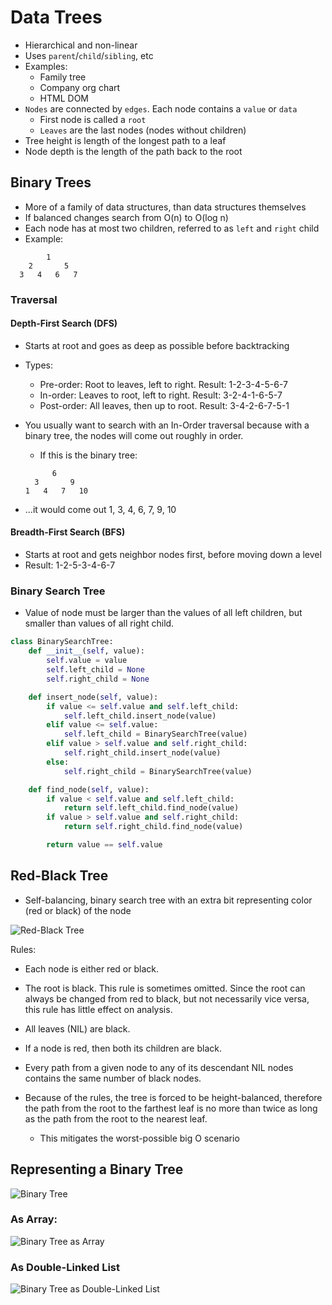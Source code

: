 # Data Trees

* Hierarchical and non-linear
* Uses `parent`/`child`/`sibling`, etc
* Examples:
  * Family tree
  * Company org chart
  * HTML DOM
* `Nodes` are connected by `edges`. Each node contains a `value` or `data`
  * First node is called a `root`
  * `Leaves` are the last nodes (nodes without children)
* Tree height is length of the longest path to a leaf
* Node depth is the length of the path back to the root

## Binary Trees

* More of a family of data structures, than data structures themselves
* If balanced changes search from O(n) to O(log n)
* Each node has at most two children, referred to as `left` and `right` child
* Example:

```
        1
    2       5
  3   4   6   7
```

### Traversal

#### Depth-First Search (DFS)

* Starts at root and goes as deep as possible before backtracking
* Types:
  * Pre-order: Root to leaves, left to right. Result: 1-2-3-4-5-6-7
  * In-order: Leaves to root, left to right. Result: 3-2-4-1-6-5-7
  * Post-order: All leaves, then up to root. Result: 3-4-2-6-7-5-1
* You usually want to search with an In-Order traversal because with a binary tree, the nodes will come out roughly in order.
  * If this is the binary tree:
  
  ```
        6
    3       9
  1   4   7   10
  ```

* ...it would come out 1, 3, 4, 6, 7, 9, 10

#### Breadth-First Search (BFS)

* Starts at root and gets neighbor nodes first, before moving down a level
* Result: 1-2-5-3-4-6-7

### Binary Search Tree

* Value of node must be larger than the values of all left children, but smaller than values of all right child.

```python
class BinarySearchTree:
    def __init__(self, value):
        self.value = value
        self.left_child = None
        self.right_child = None

    def insert_node(self, value):
        if value <= self.value and self.left_child:
            self.left_child.insert_node(value)
        elif value <= self.value:
            self.left_child = BinarySearchTree(value)
        elif value > self.value and self.right_child:
            self.right_child.insert_node(value)
        else:
            self.right_child = BinarySearchTree(value)

    def find_node(self, value):
        if value < self.value and self.left_child:
            return self.left_child.find_node(value)
        if value > self.value and self.right_child:
            return self.right_child.find_node(value)

        return value == self.value
```

## Red-Black Tree

* Self-balancing, binary search tree with an extra bit representing color (red or black) of the node

![Red-Black Tree](https://upload.wikimedia.org/wikipedia/commons/thumb/6/66/Red-black_tree_example.svg/750px-Red-black_tree_example.svg.png)

Rules:

* Each node is either red or black.
* The root is black. This rule is sometimes omitted. Since the root can always be changed from red to black, but not necessarily vice versa, this rule has little effect on analysis.
* All leaves (NIL) are black.
* If a node is red, then both its children are black.
* Every path from a given node to any of its descendant NIL nodes contains the same number of black nodes.

* Because of the rules, the tree is forced to be height-balanced, therefore the path from the root to the farthest leaf is no more than twice as long as the path from the root to the nearest leaf.
  * This mitigates the worst-possible big O scenario

## Representing a Binary Tree

![Binary Tree](http://btechsmartclass.com/DS/images/Binary%20Tree.png)

### As Array:

![Binary Tree as Array](http://btechsmartclass.com/DS/images/BT%20Array%20Representation.png)

### As Double-Linked List

![Binary Tree as Double-Linked List](http://btechsmartclass.com/DS/images/BT%20LR%20Node.png)

